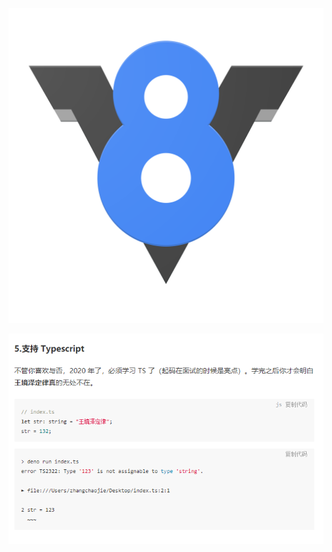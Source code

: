 

![](../.vuepress/public/v8-outline.svg)

<img src="../.vuepress/public/image-20200517111012504.png" alt="image-20200517111012504" style="zoom:100%;" />

